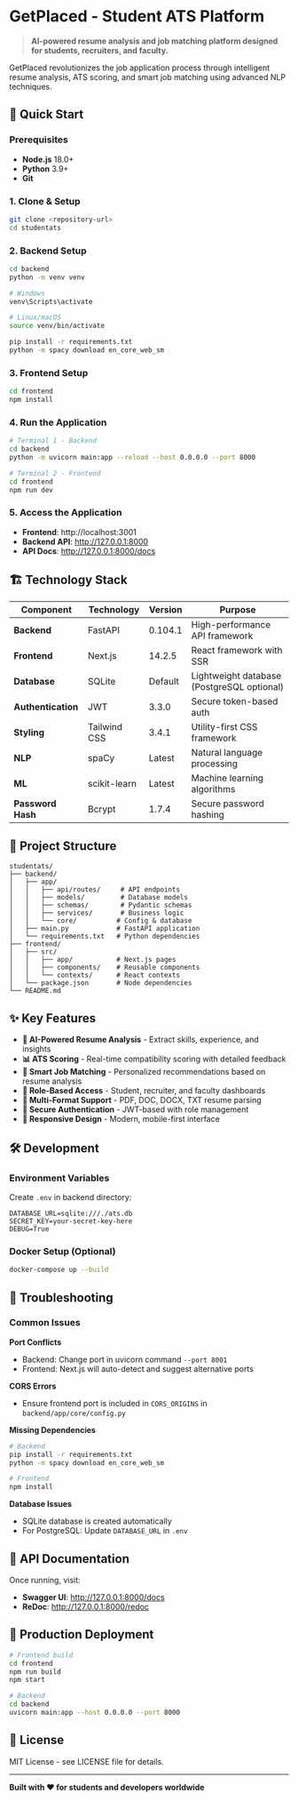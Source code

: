 # GetPlaced - Student ATS Platform

> **AI-powered resume analysis and job matching platform designed for students, recruiters, and faculty.**

GetPlaced revolutionizes the job application process through intelligent resume analysis, ATS scoring, and smart job matching using advanced NLP techniques.

## 🚀 Quick Start

### Prerequisites
- **Node.js** 18.0+
- **Python** 3.9+
- **Git**

### 1. Clone & Setup
```bash
git clone <repository-url>
cd studentats
```

### 2. Backend Setup
```bash
cd backend
python -m venv venv

# Windows
venv\Scripts\activate

# Linux/macOS
source venv/bin/activate

pip install -r requirements.txt
python -m spacy download en_core_web_sm
```

### 3. Frontend Setup
```bash
cd frontend
npm install
```

### 4. Run the Application
```bash
# Terminal 1 - Backend
cd backend
python -m uvicorn main:app --reload --host 0.0.0.0 --port 8000

# Terminal 2 - Frontend
cd frontend
npm run dev
```

### 5. Access the Application
- **Frontend**: http://localhost:3001
- **Backend API**: http://127.0.0.1:8000
- **API Docs**: http://127.0.0.1:8000/docs

## 🏗️ Technology Stack

| Component | Technology | Version | Purpose |
|-----------|------------|---------|----------|
| **Backend** | FastAPI | 0.104.1 | High-performance API framework |
| **Frontend** | Next.js | 14.2.5 | React framework with SSR |
| **Database** | SQLite | Default | Lightweight database (PostgreSQL optional) |
| **Authentication** | JWT | 3.3.0 | Secure token-based auth |
| **Styling** | Tailwind CSS | 3.4.1 | Utility-first CSS framework |
| **NLP** | spaCy | Latest | Natural language processing |
| **ML** | scikit-learn | Latest | Machine learning algorithms |
| **Password Hash** | Bcrypt | 1.7.4 | Secure password hashing |

## 📁 Project Structure

```
studentats/
├── backend/
│   ├── app/
│   │   ├── api/routes/     # API endpoints
│   │   ├── models/         # Database models
│   │   ├── schemas/        # Pydantic schemas
│   │   ├── services/       # Business logic
│   │   └── core/          # Config & database
│   ├── main.py            # FastAPI application
│   └── requirements.txt   # Python dependencies
├── frontend/
│   ├── src/
│   │   ├── app/           # Next.js pages
│   │   ├── components/    # Reusable components
│   │   └── contexts/      # React contexts
│   └── package.json       # Node dependencies
└── README.md
```

## ✨ Key Features

- **🤖 AI-Powered Resume Analysis** - Extract skills, experience, and insights
- **📊 ATS Scoring** - Real-time compatibility scoring with detailed feedback
- **🎯 Smart Job Matching** - Personalized recommendations based on resume analysis
- **👥 Role-Based Access** - Student, recruiter, and faculty dashboards
- **📄 Multi-Format Support** - PDF, DOC, DOCX, TXT resume parsing
- **🔐 Secure Authentication** - JWT-based with role management
- **📱 Responsive Design** - Modern, mobile-first interface

## 🛠️ Development

### Environment Variables
Create `.env` in backend directory:
```env
DATABASE_URL=sqlite:///./ats.db
SECRET_KEY=your-secret-key-here
DEBUG=True
```

### Docker Setup (Optional)
```bash
docker-compose up --build
```

## 🔧 Troubleshooting

### Common Issues

**Port Conflicts**
- Backend: Change port in uvicorn command `--port 8001`
- Frontend: Next.js will auto-detect and suggest alternative ports

**CORS Errors**
- Ensure frontend port is included in `CORS_ORIGINS` in `backend/app/core/config.py`

**Missing Dependencies**
```bash
# Backend
pip install -r requirements.txt
python -m spacy download en_core_web_sm

# Frontend
npm install
```

**Database Issues**
- SQLite database is created automatically
- For PostgreSQL: Update `DATABASE_URL` in `.env`

## 📖 API Documentation

Once running, visit:
- **Swagger UI**: http://127.0.0.1:8000/docs
- **ReDoc**: http://127.0.0.1:8000/redoc

## 🚀 Production Deployment

```bash
# Frontend build
cd frontend
npm run build
npm start

# Backend
cd backend
uvicorn main:app --host 0.0.0.0 --port 8000
```

## 📄 License

MIT License - see LICENSE file for details.

---

**Built with ❤️ for students and developers worldwide**